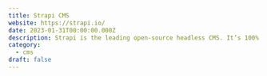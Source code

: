 ```yaml
---
title: Strapi CMS
website: https://strapi.io/
date: 2023-01-31T00:00:00.000Z
description: Strapi is the leading open-source headless CMS. It’s 100% JavaScript and fully customizable.
category: 
  - cms
draft: false
---
```

